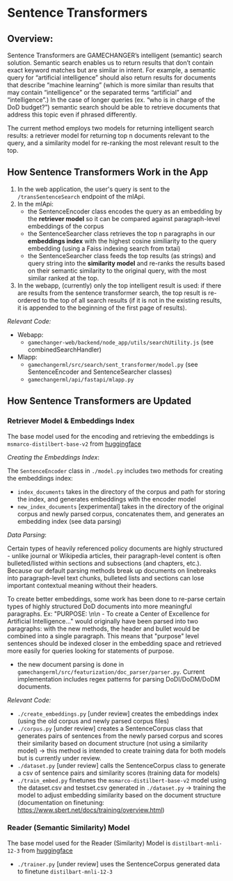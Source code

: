 <h1>Sentence Transformers</h1>

<h2>Overview:</h2>
<p>Sentence Transformers are GAMECHANGER’s intelligent (semantic) search solution. Semantic search enables us to return results that don’t contain exact keyword matches but are similar in intent. For example, a semantic query for “artificial intelligence” should also return results for documents that describe “machine learning” (which is more similar than results that may contain “intelligence” or the separated terms “artificial” and “intelligence”.) In the case of longer queries (ex. “who is in charge of the DoD budget?”) semantic search should be able to retrieve documents that address this topic even if phrased differently.</p>

The current method employs two models for returning intelligent search results: a retriever model for returning top n documents relevant to the query, and a similarity model for re-ranking the most relevant result to the top.

<h2>How Sentence Transformers Work in the App</h2>

1. In the web application, the user's query is sent to the `/transSentenceSearch` endpoint of the mlApi. 
2. In the mlApi:
   -  the SentenceEncoder class encodes the query as an embedding by the <b>retriever model</b> so it can be compared against paragraph-level embeddings of the corpus
   -  the SentenceSearcher class retrieves the top n paragraphs in our <b>embeddings index</b> with the highest cosine similiarity to the query embedding (using a Faiss indexing search from txtai)
   -  the SentenceSearcher class feeds the top results (as strings) and query string into the <b>similarity model</b> and re-ranks the results based on their semantic similarity to the original query, with the most similar ranked at the top.
3. In the webapp, (currently) only the top intelligent result is used: if there are results from the sentence transformer search, the top result is re-ordered to the top of all search results (if it is not in the existing results, it is appended to the beginning of the first page of results).

<i>Relevant Code:</i>
- Webapp: 
  -  `gamechanger-web/backend/node_app/utils/searchUtility.js` (see combinedSearchHandler)
- Mlapp: 
  -  `gamechangerml/src/search/sent_transformer/model.py` (see SentenceEncoder and SentenceSearcher classes)
  -  `gamechangerml/api/fastapi/mlapp.py`

<h2>How Sentence Transformers are Updated</h2>

<h3>Retriever Model & Embeddings Index</h3>

The base model used for the encoding and retrieving the embeddings is `msmarco-distilbert-base-v2` from [huggingface](https://huggingface.co/sentence-transformers/msmarco-distilbert-base-v2)

<i>Creating the Embeddings Index</i>:

The `SentenceEncoder` class in `./model.py` includes two methods for creating the embeddings index:
-  `index_documents` takes in the directory of the corpus and path for storing the index, and generates embeddings with the encoder model
-  `new_index_documents` \[experimental\] takes in the directory of the original corpus and newly parsed corpus, concatenates them, and generates an embedding index (see data parsing) 

<i>Data Parsing</i>:

Certain types of heavily referenced policy documents are highly structured - unlike journal or Wikipedia articles, their paragraph-level content is often bulleted/listed within sections and subsections (and chapters, etc.). Because our default parsing methods break up documents on linebreaks into paragraph-level text chunks, bulleted lists and sections can lose important contextual meaning without their headers. 

To create better embeddings, some work has been done to re-parse certain types of highly structured DoD documents into more meaningful paragraphs. Ex: "PURPOSE: \n\n - To create a Center of Excellence for Artificial Intelligence..." would originally have been parsed into two paragraphs: with the new methods, the header and bullet would be combined into a single paragraph. This means that "purpose" level sentences should be indexed closer in the embedding space and retrieved more easily for queries looking for statements of purpose.

  -  the new document parsing is done in `gamechangerml/src/featurization/doc_parser/parser.py`. Current implementation includes regex patterns for parsing DoDI/DoDM/DoDM documents. 

<i>Relevant Code:</i>
  -  `./create_embeddings.py` [under review] creates the embeddings index (using the old corpus and newly parsed corpus files) 
  -  `./corpus.py` [under review] creates a SentenceCorpus class that generates pairs of sentences from the newly parsed corpus and scores their similarity based on document structure (not using a similarity model) -> this method is intended to create training data for both models but is currently under review.
  -  `./dataset.py` [under review] calls the SentenceCorpus class to generate a csv of sentence pairs and similarity scores (training data for models)
  -  `./train_embed.py` finetunes the `msmarco-distilbert-base-v2` model using the dataset.csv and testset.csv generated in `./dataset.py` -> training the model to adjust embedding similarity based on the document structure (documentation on finetuning: https://www.sbert.net/docs/training/overview.html)

<h3>Reader (Semantic Similarity) Model</h3>

The base model used for the Reader (Similarity) Model is `distilbart-mnli-12-3` from [huggingface](https://huggingface.co/valhalla/distilbart-mnli-12-3)

  -  `./trainer.py` [under review] uses the SentenceCorpus generated data to finetune `distilbart-mnli-12-3` 

